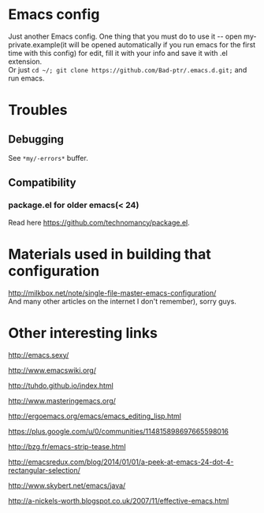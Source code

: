 # Emacs config  
Just another Emacs config. One thing that you must do to use it -- open my-private.example(it will be opened automatically if you run emacs for the first time with this config) for edit, fill it with your info and save it with .el extension.  
Or just `cd ~/; git clone https://github.com/Bad-ptr/.emacs.d.git;` and run emacs.  

# Troubles

## Debugging  
See `*my/-errors*` buffer.

## Compatibility

### package.el for older emacs(< 24)  
Read here https://github.com/technomancy/package.el.  

# Materials used in building that configuration  
http://milkbox.net/note/single-file-master-emacs-configuration/  
And many other articles on the internet I don't remember), sorry guys.  

# Other interesting links  
http://emacs.sexy/

http://www.emacswiki.org/

http://tuhdo.github.io/index.html

http://www.masteringemacs.org/

http://ergoemacs.org/emacs/emacs_editing_lisp.html

https://plus.google.com/u/0/communities/114815898697665598016

http://bzg.fr/emacs-strip-tease.html

http://emacsredux.com/blog/2014/01/01/a-peek-at-emacs-24-dot-4-rectangular-selection/

http://www.skybert.net/emacs/java/

http://a-nickels-worth.blogspot.co.uk/2007/11/effective-emacs.html

